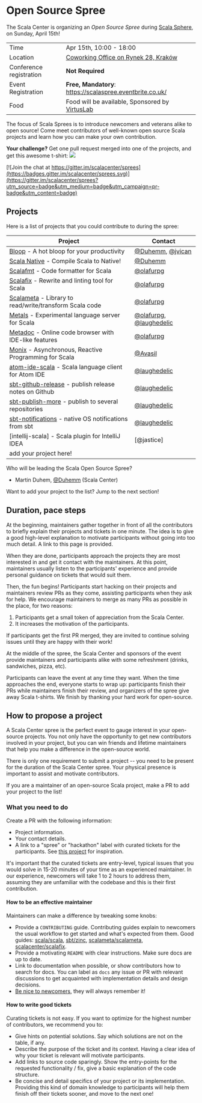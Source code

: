 # Open Source Spree

The Scala Center is organizing an *Open Source Spree* during
[Scala Sphere], on Sunday, April 15th!

|                         |                                                                         |
|-------------------------|-------------------------------------------------------------------------|
| Time                    | Apr 15th, 10:00 - 18:00                                                 |
| Location                | [Coworking Office on Rynek 28, Kraków](https://www.google.ch/maps/place/Rynek+Główny+28,+33-332+Kraków/@50.0616666,19.9355685,20.22z/data=!4m5!3m4!1s0x47165b0ddedd1555:0xc87dda730654a7b2!8m2!3d50.0617256!4d19.9357887) |
| Conference registration | **Not Required**                                                        |
| Event Registration      | **Free, Mandatory**: https://scalaspree.eventbrite.co.uk/               |
| Food                    | Food will be available, Sponsored by [VirtusLab](https://virtuslab.com) |

The focus of Scala Sprees is to introduce newcomers and veterans alike to open source!
Come meet contributors of well-known open source Scala projects and learn how
you can make your own contribution.

**Your challenge?** Get one pull request merged into one of the projects,
and get this awesome t-shirt:
![](https://pbs.twimg.com/media/CtnCrtvWAAAO0nE.jpg:small)

[![Join the chat at https://gitter.im/scalacenter/sprees](https://badges.gitter.im/scalacenter/sprees.svg)](https://gitter.im/scalacenter/sprees?utm_source=badge&utm_medium=badge&utm_campaign=pr-badge&utm_content=badge)


## Projects

Here is a list of projects that you could contribute to during the spree:

| Project                                                  | Contact                          |
| -------                                                  | -------                          |
| [Bloop] - A hot bloop for your productivity              | [@Duhemm], [@jvican]             |
| [Scala Native] - Compile Scala to Native!                | [@Duhemm]                        |
| [Scalafmt] - Code formatter for Scala                    | [@olafurpg]                      |
| [Scalafix] - Rewrite and linting tool for Scala          | [@olafurpg]                      |
| [Scalameta] - Library to read/write/transform Scala code | [@olafurpg]                      |
| [Metals] - Experimental language server for Scala        | [@olafurpg], [@laughedelic]      |
| [Metadoc] - Online code browser with IDE-like features   | [@olafurpg]                      |
| [Monix] - Asynchronous, Reactive Programming for Scala   | [@Avasil]                        |
| [atom-ide-scala] - Scala language client for Atom IDE    | [@laughedelic]                   |
| [sbt-github-release] - publish release notes on Github   | [@laughedelic]                   |
| [sbt-publish-more] - publish to several repositories     | [@laughedelic]                   |
| [sbt-notifications] - native OS notifications from sbt   | [@laughedelic]                   |
| [intellij-scala] - Scala plugin for IntelliJ IDEA        | [@jastice]
| add your project here!                                   |                                  |
 
Who will be leading the Scala Open Source Spree?
- Martin Duhem, [@Duhemm] (Scala Center)

Want to add your project to the list? Jump to the next section!

[@laughedelic]: https://github.com/laughedelic
[@olafurpg]: https://github.com/olafurpg
[@Duhemm]: https://github.com/Duhemm
[@jvican]: https://github.com/jvican
[@Avasil]: https://github.com/Avasil
[Bloop]: https://github.com/scalacenter/bloop
[Scala Native]: https://github.com/scala-native/scala-native
[Scala Sphere]: http://scala.sphere.it
[Metals]: https://github.com/scalameta/metals/labels/good%20first%20issue
[Scalameta]: https://github.com/scalameta/scalameta/labels/Good%20first%20contribution
[Scalafmt]: https://github.com/scalameta/scalafmt/labels/good%20first%20time%20contribution
[Scalafix]: https://github.com/scalacenter/scalafix/labels/good%20first%20issue
[Metadoc]: https://github.com/scalameta/metadoc/issues?q=is%3Aissue+is%3Aopen+label%3A%22help+wanted%22+sort%3Aupdated-desc
[Monix]: https://github.com/monix/monix/issues?utf8=%E2%9C%93&q=is%3Aissue+is%3Aopen+label%3A%22scala-spree%22+sort%3Aupdated-desc
[atom-ide-scala]: https://github.com/laughedelic/atom-ide-scala/labels/spree
[sbt-github-release]: https://github.com/ohnosequences/sbt-github-release/labels/spree
[sbt-notifications]: https://github.com/laughedelic/sbt-notifications/labels/spree
[sbt-publish-more]: https://github.com/laughedelic/sbt-publish-more/labels/spree

## Duration, pace steps

At the beginning, maintainers gather together in front of all the contributors
to briefly explain their projects and tickets in one minute. The idea is to give
a good high-level explanation to motivate participants without going into too
much detail. A link to this page is provided.

When they are done, participants approach the projects they are most interested
in and get it contact with the maintainers. At this point, maintainers usually
listen to the participants' experience and provide personal guidance on tickets
that would suit them.

Then, the fun begins! Participants start hacking on their projects and
maintainers review PRs as they come, assisting participants when they ask for
help. We encourage maintainers to merge as many PRs as possible in the place,
for two reasons:

1. Participants get a small token of appreciation from the Scala Center.
2. It increases the motivation of the participants.

If participants get the first PR merged, they are invited to continue solving
issues until they are happy with their work!

At the middle of the spree, the Scala Center and sponsors of the event provide
maintainers and participants alike with some refreshment (drinks, sandwiches,
pizza, etc).

Participants can leave the event at any time they want. When the time approaches
the end, everyone starts to wrap up: participants finish their PRs while
maintainers finish their review, and organizers of the spree give away Scala
t-shirts. We finish by thanking your hard work for open-source.

## How to propose a project

A Scala Center spree is the perfect event to gauge interest in your open-source
projects. You not only have the opportunity to get new contributors involved in
your project, but you can win friends and lifetime maintainers that help you
make a difference in the open-source world.

There is only one requirement to submit a project -- you need to be present for
the duration of the Scala Center spree. Your physical presence is important to
assist and motivate contributors.

If you are a maintainer of an open-source Scala project, make a PR to add your
project to the list!

### What you need to do

Create a PR with the following information:

* Project information.
* Your contact details.
* A link to a "spree" or "hackathon" label with curated tickets for the
  participants. See [this project](https://github.com/sbt/zinc/issues?utf8=✓&q=label:hackathon%20is:issue) for inspiration.

It's important that the curated tickets are entry-level, typical issues that you
would solve in 15-20 minutes of your time as an experienced maintainer. In our
experience, newcomers will take 1 to 2 hours to address them, assuming they are
unfamiliar with the codebase and this is their first contribution.

#### How to be an effective maintainer

Maintainers can make a difference by tweaking some knobs:

* Provide a `CONTRIBUTING` guide. Contributing guides explain to newcomers the
    usual workflow to get started and what's expected from them. Good guides:
    [scala/scala](https://github.com/scala/scala/blob/2.12.x/CONTRIBUTING.md),
    [sbt/zinc](https://github.com/sbt/zinc/blob/1.x/CONTRIBUTING.md), [scalameta/scalameta](https://github.com/scalameta/scalameta/blob/master/CONTRIBUTING.md),
		[scalacenter/scalafix](https://github.com/scala/scala/blob/2.12.x/CONTRIBUTING.md).
* Provide a motivating `README` with clear instructions. Make sure docs are up to date.
* Link to documentation when possible, or show contributors how to search for
    docs. You can label as `docs` any issue or PR with relevant discussions to
    get acquainted with implementation details and design decisions.
* [Be nice to newcomers](http://brson.github.io/2017/04/05/minimally-nice-maintainer), they
    will always remember it!

#### How to write good tickets

Curating tickets is not easy. If you want to optimize for the highest number of
contributors, we recommend you to:

* Give hints on potential solutions. Say which solutions are not on the table,
    if any.
* Describe the purpose of the ticket and its context. Having a clear idea of why
    your ticket is relevant will motivate participants.
* Add links to source code sparingly. Show the entry-points for the requested
    functionality / fix, give a basic explanation of the code structure.
* Be concise and detail specifics of your project or its implementation.
    Providing this kind of domain knowledge to participants will help them
    finish off their tickets sooner, and move to the next one!

